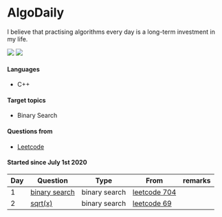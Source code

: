 # AlgoDaily

I believe that practising algorithms every day is a long-term investment in my life.

[![](https://lc.coding.gs/v1/solved/smilegupta.svg?logo=leetcode)](https://leetcode.com/smilegupta/)
[![](https://lc.coding.gs/v1/ranking/smilegupta.svg?logo=leetcode)](https://leetcode.com/smilegupta/)

#### Languages

-   C++
#### Target topics

-   Binary Search

#### Questions from

-   [Leetcode](https://leetcode.com)

#### Started since July 1st 2020

| Day  | Question                                                                                                                                 | Type                            | From                                                                                                       | remarks                                                                                                                      |
| ---- | ---------------------------------------------------------------------------------------------------------------------------------------- | ------------------------------- | ---------------------------------------------------------------------------------------------------------- | ---------------------------------------------------------------------------------------------------------------------------- |
| 1    | [binary search](/leetcode/704-binary-search)                                                                                             | binary search                   | [leetcode 704](https://leetcode.com/problems/binary-search)                                                |                                                                                                                            |
| 2    | [sqrt(x)](/leetcode/69-sqrt-x)                                                                                                           | binary search                   | [leetcode 69](https://leetcode.com/problems/sqrtx/)                                                        |                                                                                                                              |



